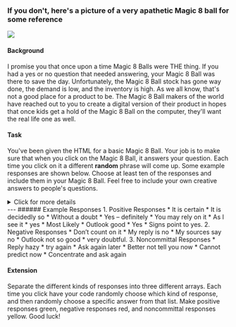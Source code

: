 
### If you don't, here's a picture of a very apathetic Magic 8 ball for some reference
![](https://ih1.redbubble.net/image.315452798.7993/flat,800x800,075,f.u1.jpg)

#### Background
I promise you that once upon a time Magic 8 Balls were THE thing. If you had a yes or no question that needed answering, your Magic 8 Ball was there to save the day. Unfortunately, the Magic 8 Ball stock has gone way done, the demand is low, and the inventory is high. As we all know, that's not a good place for a product to be. The Magic 8 Ball makers of the world have reached out to you to create a digital version of their product in hopes that once kids get a hold of the Magic 8 Ball on the computer, they'll want the real life one as well.

#### Task
You've been given the HTML for a basic Magic 8 Ball. Your job is to make sure that when you click on the Magic 8 Ball, it answers your question. Each time you click on it a different **random** phrase will come up. Some example responses are shown below. Choose at least ten of the responses and include them in your Magic 8 Ball. Feel free to include your own creative answers to people's questions.

<details>
 <summary>Click for more details</summary>
  <ul>
    <li>You're HTML and CSS have been completed for you, so focus on writing code in your script.js file.</li>
    <li>Think about what kind of event handler you'll need as well as what attributes of which elements you'll need to change.</li>
    <li>Make sure to think about what type of data structure you've seen so far that you can use to hold a list of phrases.</li>
    <li>Make sure that you grab all of the elements you need from the document. Check out the HTML code to find the ids of whichever elements of the page you need in your script.</li>
    <li>The internet is your friend! Try out key words like DOM manipulation when searching to find some help online!</li>
  </ul>
</details>
---
###### Example Responses
1. Positive Responses
    * It is certain
    * It is decidedly so
    * Without a doubt
    * Yes – definitely
    * You may rely on it
    * As I see it
    * yes
    * Most Likely
    * Outlook good
    * Yes
    * Signs point to yes.
2. Negative Responses
    * Don’t count on it
    * My reply is no
    * My sources say no
    * Outlook not so good
    * very doubtful.
3. Noncommittal Responses
    * Reply hazy
    * try again
    * Ask again later
    * Better not tell you now
    * Cannot predict now
    * Concentrate and ask again

#### Extension
Separate the different kinds of responses into three different arrays. Each time you click have your code randomly choose which kind of response, and then randomly choose a specific answer from that list. Make positive responses green, negative responses red, and noncommittal responses yellow. Good luck!
